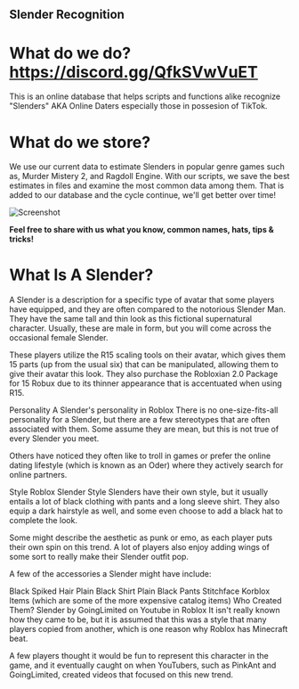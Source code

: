 ## Slender Recognition

# What do we do? https://discord.gg/QfkSVwVuET
This is an online database that helps scripts and functions alike recognize "Slenders" AKA Online Daters especially those in possesion of TikTok.

# What do we store?
We use our current data to estimate Slenders in popular genre games such as, Murder Mistery 2, and Ragdoll Engine. With our scripts, we save the best estimates
in files and examine the most common data among them. That is added to our database and the cycle continue, we'll get better over time!


![Screenshot](https://user-images.githubusercontent.com/26120324/119062044-10be9f00-b9d6-11eb-83e8-5e937647e18f.png)

**Feel free to share with us what you know, common names, hats, tips & tricks!**

# What Is A Slender?

A Slender is a description for a specific type of avatar that some players have equipped, and they are often compared to the notorious Slender Man. They have the same tall and thin look as this fictional supernatural character. Usually, these are male in form, but you will come across the occasional female Slender.

These players utilize the R15 scaling tools on their avatar, which gives them 15 parts (up from the usual six) that can be manipulated, allowing them to give their avatar this look. They also purchase the Robloxian 2.0 Package for 15 Robux due to its thinner appearance that is accentuated when using R15.

Personality
A Slender's personality in Roblox
There is no one-size-fits-all personality for a Slender, but there are a few stereotypes that are often associated with them. Some assume they are mean, but this is not true of every Slender you meet.

Others have noticed they often like to troll in games or prefer the online dating lifestyle (which is known as an Oder) where they actively search for online partners.

Style
Roblox Slender Style
Slenders have their own style, but it usually entails a lot of black clothing with pants and a long sleeve shirt. They also equip a dark hairstyle as well, and some even choose to add a black hat to complete the look.


Some might describe the aesthetic as punk or emo, as each player puts their own spin on this trend. A lot of players also enjoy adding wings of some sort to really make their Slender outfit pop.

A few of the accessories a Slender might have include:

Black Spiked Hair
Plain Black Shirt
Plain Black Pants
Stitchface
Korblox Items (which are some of the more expensive catalog items)
Who Created Them?
Slender by GoingLimited on Youtube in Roblox
It isn't really known how they came to be, but it is assumed that this was a style that many players copied from another, which is one reason why Roblox has Minecraft beat.

A few players thought it would be fun to represent this character in the game, and it eventually caught on when YouTubers, such as PinkAnt and GoingLimited, created videos that focused on this new trend.
